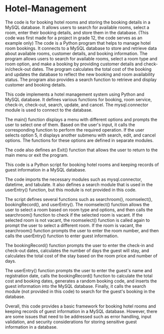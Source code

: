 # Hotel-Management

The code is for booking hotel rooms and storing the booking details in a MySQL database. It allows users to search for available rooms, select a room, enter their booking details, and store them in the database.
(This code was first made for a project in grade 12, the code serves as an example only)
The code is a Python program that helps to manage hotel room bookings. It connects to a MySQL database to store and retrieve data about available rooms, customer details, and booking information. The program allows users to search for available rooms, select a room type and room option, and make a booking by providing customer details and check-in/check-out dates. The program calculates the total cost of the booking and updates the database to reflect the new booking and room availability status. The program also provides a search function to retrieve and display customer and booking details.

This code implements a hotel management system using Python and MySQL database. It defines various functions for booking, room service, check-in, check-out, search, update, and cancel. The mysql.connector module is used to connect to the database.

The main() function displays a menu with different options and prompts the user to select one of them. Based on the user's input, it calls the corresponding function to perform the required operation. If the user selects option 5, it displays another submenu with search, edit, and cancel options. The functions for these options are defined in separate modules.

The code also defines an Exit() function that allows the user to return to the main menu or exit the program.

This code is a Python script for booking hotel rooms and keeping records of guest information in a MySQL database.

The code imports the necessary modules such as mysql.connector, datetime, and tabulate. It also defines a search module that is used in the userEntry() function, but this module is not provided in this code.

The script defines several functions such as searchroom(), roomselect(), bookingRecord(), and userEntry(). The roomselect() function allows the user to select a room based on room type and options, and then calls the searchroom() function to check if the selected room is vacant. If the selected room is not vacant, the roomselect() function is called again to prompt the user to select a different room. If the room is vacant, the searchroom() function prompts the user to enter the room number, and then calls the userEntry() function to enter guest information.

The bookingRecord() function prompts the user to enter the check-in and check-out dates, calculates the number of days the guest will stay, and calculates the total cost of the stay based on the room price and number of days.

The userEntry() function prompts the user to enter the guest's name and registration date, calls the bookingRecord() function to calculate the total cost and booking dates, generates a random booking code, and inserts the guest information into the MySQL database. Finally, it calls the search module (not provided in this code) to search for the guest's booking in the database.

Overall, this code provides a basic framework for booking hotel rooms and keeping records of guest information in a MySQL database. However, there are some issues that need to be addressed such as error handling, input validation, and security considerations for storing sensitive guest information in a database.
